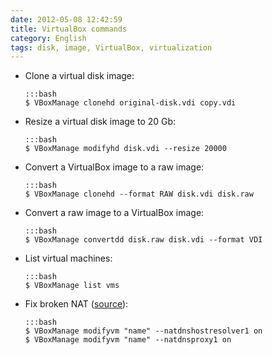 ```yaml
---
date: 2012-05-08 12:42:59
title: VirtualBox commands
category: English
tags: disk, image, VirtualBox, virtualization
---
```


  * Clone a virtual disk image:

        :::bash
        $ VBoxManage clonehd original-disk.vdi copy.vdi

  * Resize a virtual disk image to 20 Gb:

        :::bash
        $ VBoxManage modifyhd disk.vdi --resize 20000

  * Convert a VirtualBox image to a raw image:

        :::bash
        $ VBoxManage clonehd --format RAW disk.vdi disk.raw

  * Convert a raw image to a VirtualBox image:

        :::bash
        $ VBoxManage convertdd disk.raw disk.vdi --format VDI

  * List virtual machines:

        :::bash
        $ VBoxManage list vms

  * Fix broken NAT ([source](https://askubuntu.com/questions/216865/vitualbox-nat-stopped-working-after-ubuntu-upgrade-to-12-10)):

        :::bash
        $ VBoxManage modifyvm "name" --natdnshostresolver1 on
        $ VBoxManage modifyvm "name" --natdnsproxy1 on
